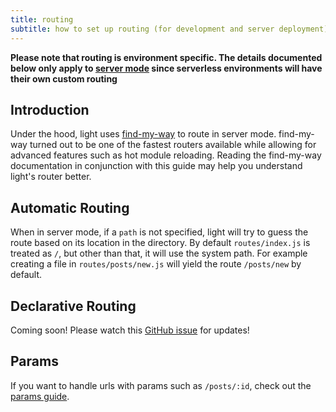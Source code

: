 ```yaml
---
title: routing
subtitle: how to set up routing (for development and server deployment)
---
```


**Please note that routing is environment specific. The details documented below only apply to [server mode](/guides/server-vs-serverless#server) since serverless environments will have their own custom routing**

## Introduction

Under the hood, light uses [find-my-way](https://github.com/delvedor/find-my-way) to route in server mode. find-my-way turned out to be one of the fastest routers available while allowing for advanced features such as hot module reloading. Reading the find-my-way documentation in conjunction with this guide may help you understand light's router better.

## Automatic Routing

When in server mode, if a `path` is not specified, light will try to guess the route based on its location in the directory. By default `routes/index.js` is treated as `/`, but other than that, it will use the system path. For example creating a file in `routes/posts/new.js` will yield the route `/posts/new` by default.

## Declarative Routing

Coming soon! Please watch this [GitHub issue](https://github.com/ludicrousxyz/light/issues/25) for updates!

## Params

If you want to handle urls with params such as `/posts/:id`, check out the [params guide](/guides/params).
